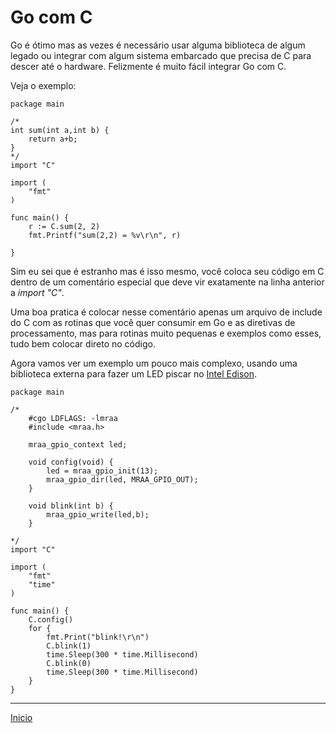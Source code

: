 # Go com C

Go é ótimo mas as vezes é necessário usar alguma biblioteca de algum legado ou integrar com algum sistema embarcado que precisa de C para descer até o hardware. Felizmente é muito fácil integrar Go com C.

Veja o exemplo:

```
package main

/*
int sum(int a,int b) {
	return a+b;
}
*/
import "C"

import (
	"fmt"
)

func main() {
	r := C.sum(2, 2)
	fmt.Printf("sum(2,2) = %v\r\n", r)

}
```

Sim eu sei que é estranho mas é isso mesmo, você coloca seu código em C dentro de um comentário especial que deve vir exatamente na linha anterior a *import "C"*.

Uma boa pratica é colocar nesse comentário apenas um arquivo de include do C com as rotinas que você quer consumir em Go e as diretivas de processamento, mas para rotinas muito pequenas e exemplos como esses, tudo bem colocar direto no código.

Agora vamos ver um exemplo um pouco mais complexo, usando uma biblioteca externa para fazer um LED piscar no [Intel Edison](https://software.intel.com/pt-br/iot/hardware/edison).

```
package main

/*
    #cgo LDFLAGS: -lmraa
    #include <mraa.h>

    mraa_gpio_context led;

	void config(void) {
        led = mraa_gpio_init(13);
        mraa_gpio_dir(led, MRAA_GPIO_OUT);
	}

    void blink(int b) {
        mraa_gpio_write(led,b);
    }

*/
import "C"

import (
	"fmt"
	"time"
)

func main() {
	C.config()
	for {
		fmt.Print("blink!\r\n")
		C.blink(1)
		time.Sleep(300 * time.Millisecond)
		C.blink(0)
		time.Sleep(300 * time.Millisecond)
	}
}
```


---
[Inicio](README.md)
